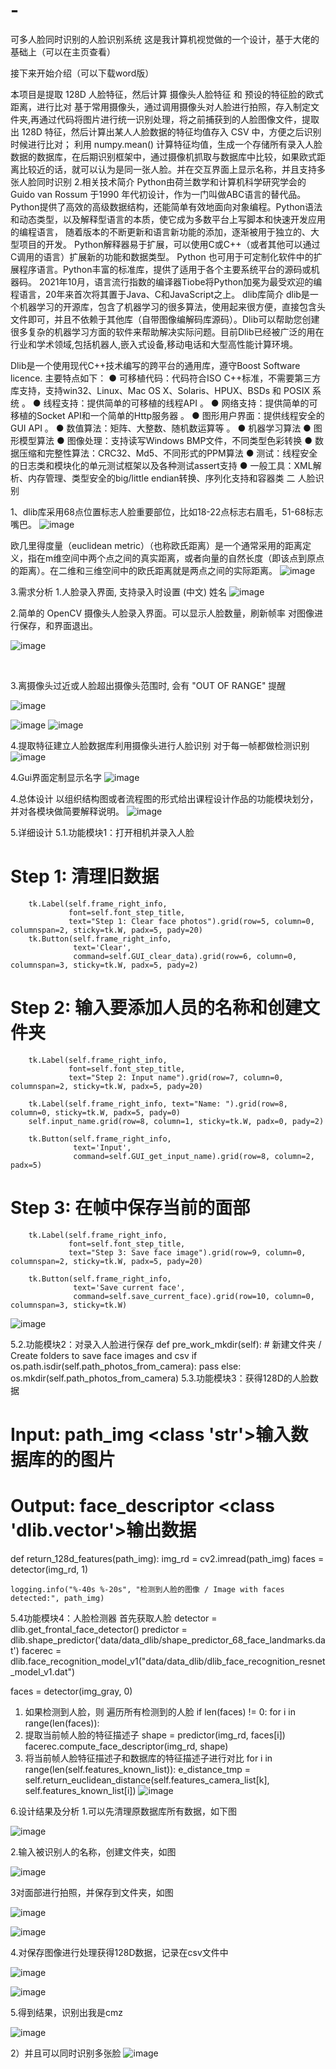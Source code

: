 # -
可多人脸同时识别的人脸识别系统
这是我计算机视觉做的一个设计，基于大佬的基础上（可以在主页查看）

接下来开始介绍（可以下载word版）


本项目是提取 128D 人脸特征，然后计算 摄像头人脸特征 和 预设的特征脸的欧式距离，进行比对
基于常用摄像头，通过调用摄像头对人脸进行拍照，存入制定文件夹,再通过代码将图片进行统一识别处理，将之前捕获到的人脸图像文件，提取出 128D 特征，然后计算出某人人脸数据的特征均值存入 CSV 中，方便之后识别时候进行比对；
利用 numpy.mean() 计算特征均值，生成一个存储所有录入人脸数据的数据库，在后期识别框架中，通过摄像机抓取与数据库中比较，如果欧式距离比较近的话，就可以认为是同一张人脸。并在交互界面上显示名称，并且支持多张人脸同时识别
2.相关技术简介
Python由荷兰数学和计算机科学研究学会的Guido van Rossum 于1990 年代初设计，作为一门叫做ABC语言的替代品。   Python提供了高效的高级数据结构，还能简单有效地面向对象编程。Python语法和动态类型，以及解释型语言的本质，使它成为多数平台上写脚本和快速开发应用的编程语言，   随着版本的不断更新和语言新功能的添加，逐渐被用于独立的、大型项目的开发。 
Python解释器易于扩展，可以使用C或C++（或者其他可以通过C调用的语言）扩展新的功能和数据类型。   Python 也可用于可定制化软件中的扩展程序语言。Python丰富的标准库，提供了适用于各个主要系统平台的源码或机器码。 
2021年10月，语言流行指数的编译器Tiobe将Python加冕为最受欢迎的编程语言，20年来首次将其置于Java、C和JavaScript之上。 
dlib库简介
       dlib是一个机器学习的开源库，包含了机器学习的很多算法，使用起来很方便，直接包含头文件即可，并且不依赖于其他库（自带图像编解码库源码）。Dlib可以帮助您创建很多复杂的机器学习方面的软件来帮助解决实际问题。目前Dlib已经被广泛的用在行业和学术领域,包括机器人,嵌入式设备,移动电话和大型高性能计算环境。

Dlib是一个使用现代C++技术编写的跨平台的通用库，遵守Boost Software licence. 主要特点如下：
● 可移植代码：代码符合ISO C++标准，不需要第三方库支持，支持win32、Linux、Mac OS X、Solaris、HPUX、BSDs 和 POSIX 系统 。
● 线程支持：提供简单的可移植的线程API 。
● 网络支持：提供简单的可移植的Socket API和一个简单的Http服务器 。
● 图形用户界面：提供线程安全的GUI API 。
● 数值算法：矩阵、大整数、随机数运算等 。
● 机器学习算法
● 图形模型算法
● 图像处理：支持读写Windows BMP文件，不同类型色彩转换
● 数据压缩和完整性算法：CRC32、Md5、不同形式的PPM算法
● 测试：线程安全的日志类和模块化的单元测试框架以及各种测试assert支持
● 一般工具：XML解析、内存管理、类型安全的big/little endian转换、序列化支持和容器类
二 人脸识别

1、dlib库采用68点位置标志人脸重要部位，比如18-22点标志右眉毛，51-68标志嘴巴。
![image](https://user-images.githubusercontent.com/80191756/204095475-3ba278fb-7e0a-4570-95a9-cf9b4310df78.png)

欧几里得度量（euclidean metric）（也称欧氏距离）是一个通常采用的距离定义，指在m维空间中两个点之间的真实距离，或者向量的自然长度（即该点到原点的距离）。在二维和三维空间中的欧氏距离就是两点之间的实际距离。
![image](https://user-images.githubusercontent.com/80191756/204095761-9c03c940-2e78-4da4-82f2-f711c9d71ce4.png)

3.需求分析
1.人脸录入界面, 支持录入时设置 (中文) 姓名
   ![image](https://user-images.githubusercontent.com/80191756/204095774-2cbadb60-2497-4aac-846f-dc7b5537729c.png)


2.简单的 OpenCV 摄像头人脸录入界面。可以显示人脸数量，刷新帧率
对图像进行保存，和界面退出。          

![image](https://user-images.githubusercontent.com/80191756/204095781-899b1597-53c4-46b9-a686-e3e1676dba5f.png)



 

3.离摄像头过近或人脸超出摄像头范围时, 会有 "OUT OF RANGE" 提醒

![image](https://user-images.githubusercontent.com/80191756/204095791-7c7600b3-39a7-47d0-bbae-6fc0ae2d8f27.png)

![image](https://user-images.githubusercontent.com/80191756/204095795-614f0e7d-8aba-47e0-afac-d297f934ffa3.png)
![image](https://user-images.githubusercontent.com/80191756/204095800-f5c925a1-a99c-43f8-ae86-1babaf0c5449.png)

4.提取特征建立人脸数据库利用摄像头进行人脸识别 对于每一帧都做检测识别 
![image](https://user-images.githubusercontent.com/80191756/204095809-d6f1347d-c828-4bda-9f50-741d3f598f4f.png)

4.Gui界面定制显示名字
![image](https://user-images.githubusercontent.com/80191756/204095827-864c5d07-2c17-486e-b9d9-5a7cb6cd63b1.png)

4.总体设计
以组织结构图或者流程图的形式给出课程设计作品的功能模块划分，并对各模块做简要解释说明。
![image](https://user-images.githubusercontent.com/80191756/204095820-b6ec391d-6435-40b6-bba8-cbd15ac895bd.png)

5.详细设计
5.1.功能模块1：打开相机并录入人脸
# Step 1: 清理旧数据
        tk.Label(self.frame_right_info,
                 font=self.font_step_title,
                 text="Step 1: Clear face photos").grid(row=5, column=0, columnspan=2, sticky=tk.W, padx=5, pady=20)
        tk.Button(self.frame_right_info,
                  text='Clear',
                  command=self.GUI_clear_data).grid(row=6, column=0, columnspan=3, sticky=tk.W, padx=5, pady=2)

# Step 2: 输入要添加人员的名称和创建文件夹
        tk.Label(self.frame_right_info,
                 font=self.font_step_title,
                 text="Step 2: Input name").grid(row=7, column=0, columnspan=2, sticky=tk.W, padx=5, pady=20)

        tk.Label(self.frame_right_info, text="Name: ").grid(row=8, column=0, sticky=tk.W, padx=5, pady=0)
        self.input_name.grid(row=8, column=1, sticky=tk.W, padx=0, pady=2)

        tk.Button(self.frame_right_info,
                  text='Input',
                  command=self.GUI_get_input_name).grid(row=8, column=2, padx=5)

# Step 3: 在帧中保存当前的面部
        tk.Label(self.frame_right_info,
                 font=self.font_step_title,
                 text="Step 3: Save face image").grid(row=9, column=0, columnspan=2, sticky=tk.W, padx=5, pady=20)

        tk.Button(self.frame_right_info,
                  text='Save current face',
                  command=self.save_current_face).grid(row=10, column=0, columnspan=3, sticky=tk.W)

![image](https://user-images.githubusercontent.com/80191756/204095842-1606fa23-3685-4089-82f3-3290484e0fa3.png)

5.2.功能模块2：对录入人脸进行保存
 def pre_work_mkdir(self):
        # 新建文件夹 / Create folders to save face images and csv
        if os.path.isdir(self.path_photos_from_camera):
            pass
        else:
            os.mkdir(self.path_photos_from_camera)
5.3.功能模块3：获得128D的人脸数据
# Input:    path_img           <class 'str'>输入数据库的的图片
# Output:   face_descriptor    <class 'dlib.vector'>输出数据

def return_128d_features(path_img):
    img_rd = cv2.imread(path_img)
    faces = detector(img_rd, 1)

    logging.info("%-40s %-20s", "检测到人脸的图像 / Image with faces detected:", path_img)
5.4功能模块4：人脸检测器
   首先获取人脸
detector = dlib.get_frontal_face_detector()
predictor = dlib.shape_predictor('data/data_dlib/shape_predictor_68_face_landmarks.dat')
facerec = dlib.face_recognition_model_v1("data/data_dlib/dlib_face_recognition_resnet_model_v1.dat")

faces = detector(img_gray, 0)

1. 如果检测到人脸，则 遍历所有检测到的人脸
if len(faces) != 0:
       for i in range(len(faces)):
  2. 提取当前帧人脸的特征描述子
        shape = predictor(img_rd, faces[i])
        facerec.compute_face_descriptor(img_rd, shape)
  3. 将当前帧人脸特征描述子和数据库的特征描述子进行对比
        for i in range(len(self.features_known_list)):
            e_distance_tmp = self.return_euclidean_distance(self.features_camera_list[k], self.features_known_list[i])
![image](https://user-images.githubusercontent.com/80191756/204095867-c43358af-0f58-4139-a29d-1600a474c48c.png)

6.设计结果及分析
1.可以先清理原数据库所有数据，如下图

![image](https://user-images.githubusercontent.com/80191756/204095872-9415c2e4-fdaf-4217-8613-a11977dd8b56.png)


2.输入被识别人的名称，创建文件夹，如图




![image](https://user-images.githubusercontent.com/80191756/204095880-3fa7f7a7-489e-4fff-9f4c-51ed4efbbe0a.png)




3对面部进行拍照，并保存到文件夹，如图

![image](https://user-images.githubusercontent.com/80191756/204095882-81c1d3ff-296a-474b-9970-9cf9e7063ce3.png)



![image](https://user-images.githubusercontent.com/80191756/204095899-e9c52037-d3b6-4b2e-822c-b3eb3714daaa.png)





4.对保存图像进行处理获得128D数据，记录在csv文件中

![image](https://user-images.githubusercontent.com/80191756/204095911-b9a16f1a-1563-449a-9fb1-0bd3ba005997.png)


![image](https://user-images.githubusercontent.com/80191756/204095933-c176b451-26c1-4bc9-9a64-178860141590.png)



5.得到结果，识别出我是cmz

![image](https://user-images.githubusercontent.com/80191756/204095922-1e44a68b-182b-4417-8af9-0c209eb43067.png)

2）并且可以同时识别多张脸
![image](https://user-images.githubusercontent.com/80191756/204095926-56e3f756-3af7-4f63-b36a-ca2be0a8d579.png)
